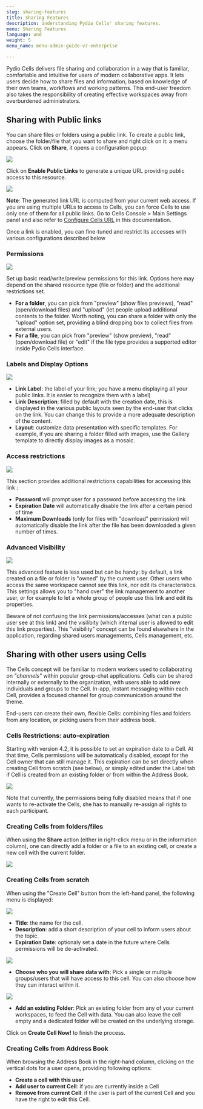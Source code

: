 ```yaml
---
slug: sharing-features
title: Sharing Features
description: Understanding Pydio Cells' sharing features.
menu: Sharing Features
language: und
weight: 5
menu_name: menu-admin-guide-v7-enterprise

---
```

Pydio Cells delivers file sharing and collaboration in a way that is familiar, comfortable and intuitive for users of modern collaborative apps. It lets users decide how to share files and information, based on knowledge of their own teams, workflows and working patterns. This end-user freedom also takes the responsibility of creating effective workspaces away from overburdened administrators.

## Sharing with Public links

You can share files or folders using a public link. To create a public link, choose the folder/file that you want to share and right click on it: a menu appears. Click on **Share**, it opens a configuration popup:

![](../images/1_quick_start/sharing_features/public_link_0.png)

Click on **Enable Public Links** to generate a unique URL providing public access to this resource.

![](../images/1_quick_start/sharing_features/public_link_1.png)

**Note**: The generated link URL is computed from your current web access. If you are using multiple URLs to access to Cells, you can force Cells to use only one of them for all public links. Go to Cells Console > Main Settings panel and also refer to [Configure Cells URL](./configure-cells-urls) in this documentation.

Once a link is enabled, you can fine-tuned and restrict its accesses with various configurations described below

### Permissions

![](../images/1_quick_start/sharing_features/public_link_permissions.png)

Set up basic read/write/preview permissions for this link. Options here may depend on the shared resource type (file or folder) and the additional restrictions set. 

- **For a folder**, you can pick from "preview" (show files previews), "read" (open/download files) and "upload" (let people upload additional contents to the folder. Worth noting, you can share a folder with only the "upload" option set, providing a blind dropping box to collect files from external users.
- **For a file**, you can pick from "preview" (show preview), "read" (open/download file) or "edit" if the file type provides a supported editor inside Pydio Cells interface.

### Labels and Display Options

![](../images/1_quick_start/sharing_features/public_link_labels.png)

- **Link Label**: the label of your link; you have a menu displaying all your public links. It is easier to recognize them with a label)
- **Link Description**: filled by default with the creation date, this is displayed in the various public layouts seen by the end-user that clicks on the link. You can change this to provide a more adequate description of the content.
- **Layout**: customize data presentation with specific templates. For example, if you are sharing a folder filled with images, use the Gallery template to directly display images as a mosaic. 

### Access restrictions

![](../images/1_quick_start/sharing_features/public_link_access.png)

This section provides additional restrictions capabilities for accessing this link : 

- **Password** will prompt user for a password before accessing the link
- **Expiration Date** will automatically disable the link after a certain period of time
- **Maximum Downloads** (only for files with "download" permission) will automatically disable the link after the file has been downloaded a given number of times.

### Advanced Visibility

![](../images/1_quick_start/sharing_features/public_link_advanced.png)

This advanced feature is less used but can be handy: by default, a link created on a file or folder is "owned" by the current user. Other users who access the same workspace cannot see this link, nor edit its characteristics. This settings allows you to "hand over" the link management to another user, or for example to let a whole group of people use this link and edit its properties. 

Beware of not confusing the link permissions/accesses (what can a public user see at this link) and the visilibity (which internal user is allowed to edit this link properties). This "visibility" concept can be found elsewhere in the application, regarding shared users managements, Cells management, etc.
 
## Sharing with other users using Cells

The Cells concept will be familiar to modern workers used to collaborating on _"channels"_ within popular group-chat applications. Cells can be shared internally or externally to the organization, with users able to add new individuals and groups to the Cell. In-app, instant messaging within each Cell, provides a focused channel for group communication around the theme.

End-users can create their own, flexible Cells: combining files and folders from any location, or picking users from their address book.

### Cells Restrictions: auto-expiration

Starting with version 4.2, it is possible to set an expiration date to a Cell. At that time, Cells permissions will be automatically disabled, except for the Cell owner that can still manage it. This expiration can be set directly when creating Cell from scratch (see below), or simply edited under the Label tab if Cell is created from an existing folder or from within the Address Book.

![](../images/1_quick_start/sharing_features/expirable-cell.png)

Note that currently, the permissions being fully disabled means that if one wants to re-activate the Cells, she has to manually re-assign all rights to each participant.

### Creating Cells from folders/files

When using the **Share** action (either in right-click menu or in the information column), one can directly add a folder or a file to an existing cell, or create a new cell with the current folder.

![](../images/1_quick_start/sharing_features/create_cell_4.png)

### Creating Cells from scratch

When using the "Create Cell" button from the left-hand panel, the following menu is displayed:

![](../images/1_quick_start/sharing_features/create_cell_1.png)

- **Title**: the name for the cell.
- **Description**: add a short description of your cell to inform users about the topic.
- **Expiration Date**: optionaly set a date in the future where Cells permissions will be de-activated.

![](../images/1_quick_start/sharing_features/create_cell_2.png)

- **Choose who you will share data with**: Pick a single or multiple groups/users that will have access to this cell. You can also choose how they can interact within it.

![](../images/1_quick_start/sharing_features/create_cell_3.png)

- **Add an existing Folder**: Pick an existing folder from any of your current workspaces, to feed the Cell with data. You can also leave the cell empty and a dedicated folder will be created on the underlying storage.

Click on **Create Cell Now!** to finish the process.

### Creating Cells from Address Book

When browsing the Address Book in the right-hand column, clicking on the vertical dots for a user opens, providing following options:

- **Create a cell with this user**
- **Add user to current Cell**: if you are currently inside a Cell
- **Remove from current Cell**: if the user is part of the current Cell and you have the right to edit this Cell.
